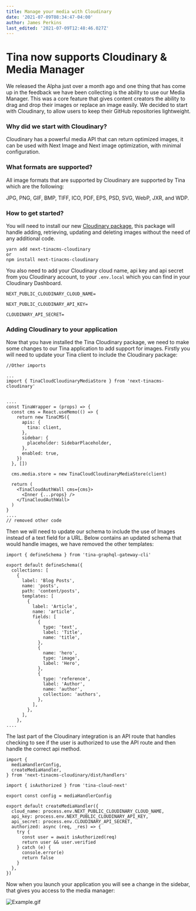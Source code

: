 ```yaml
---
title: Manage your media with Cloudinary
date: '2021-07-09T08:34:47-04:00'
author: James Perkins
last_edited: '2021-07-09T12:48:46.027Z'
---
```

# Tina now supports Cloudinary & Media Manager

We released the Alpha just over a month ago and one thing that has come up in the feedback we have been collecting is the ability to use our Media Manager. This was a core feature that gives content creators the ability to drag and drop their images or replace an image easily. We decided to start with Cloudinary, to allow users to keep their GitHub repositories lightweight.

### Why did we start with Cloudinary?

Cloudinary has a powerful media API that can return optimized images, it can  be used with Next Image and Next image optimization, with minimal configuration.

### What formats are supported?

All image formats that are supported by Cloudinary are supported by Tina which are the following:

JPG, PNG, GIF, BMP, TIFF, ICO, PDF, EPS, PSD, SVG, WebP, JXR, and WDP.

### How to get started?

You will need to install our new [Cloudinary package](https://www.npmjs.com/package/next-tinacms-cloudinary), this package will handle adding, retrieving, updating and deleting images without the need of any additional code.

```other
yarn add next-tinacms-cloudinary
or
npm install next-tinacms-cloudinary
```

You also need to add your Cloudinary cloud name, api key and api secret from you Cloudinary account, to your `.env.local`  which you can find in your Cloudinary Dashboard.

```other
NEXT_PUBLIC_CLOUDINARY_CLOUD_NAME=

NEXT_PUBLIC_CLOUDINARY_API_KEY=

CLOUDINARY_API_SECRET=
```

### Adding Cloudinary to your application

Now that you have installed the Tina Cloudinary package, we need to make some changes to our Tina application to add support for images. Firstly you will need to update your Tina client to include the Cloudinary package:

```other
//Other imports

...
import { TinaCloudCloudinaryMediaStore } from 'next-tinacms-cloudinary'


....
const TinaWrapper = (props) => {
  const cms = React.useMemo(() => {
    return new TinaCMS({
      apis: {
        tina: client,
      },
      sidebar: {
        placeholder: SidebarPlaceholder,
      },
      enabled: true,
    })
  }, [])

  cms.media.store = new TinaCloudCloudinaryMediaStore(client)

  return (
    <TinaCloudAuthWall cms={cms}>
      <Inner {...props} />
    </TinaCloudAuthWall>
  )
}
....
// removed other code
```

Then we will need to update our schema to include the use of Images instead of a text field for a URL. Below contains an updated schema that would handle images, we have removed the other templates:

```other
import { defineSchema } from 'tina-graphql-gateway-cli'

export default defineSchema({
  collections: [
    {
      label: 'Blog Posts',
      name: 'posts',
      path: 'content/posts',
      templates: [
        {
          label: 'Article',
          name: 'article',
          fields: [
            {
              type: 'text',
              label: 'Title',
              name: 'title',
            },
            {
              name: 'hero',
              type: 'image',
              label: 'Hero',
            },
            {
              type: 'reference',
              label: 'Author',
              name: 'author',
              collection: 'authors',
            },
          ],
        },
      ],
    },
....
```

The last part of the Cloudinary integration is an API route that handles checking to see if the user is authorized to use the API route and then handle the correct api method.

```other
import {
  mediaHandlerConfig,
  createMediaHandler,
} from 'next-tinacms-cloudinary/dist/handlers'

import { isAuthorized } from 'tina-cloud-next'

export const config = mediaHandlerConfig

export default createMediaHandler({
  cloud_name: process.env.NEXT_PUBLIC_CLOUDINARY_CLOUD_NAME,
  api_key: process.env.NEXT_PUBLIC_CLOUDINARY_API_KEY,
  api_secret: process.env.CLOUDINARY_API_SECRET,
  authorized: async (req, _res) => {
    try {
      const user = await isAuthorized(req)
      return user && user.verified
    } catch (e) {
      console.error(e)
      return false
    }
  },
})
```

Now when you launch your application you will see a change in the sidebar, that gives you access to the media manager:

![Example.gif](https://res.cloudinary.com/dub20ptvt/image/upload/v1625834243/Tina/AnimatedImage_z7kaub.gif)